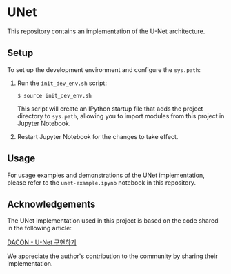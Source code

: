 # UNet

This repository contains an implementation of the U-Net architecture.

## Setup

To set up the development environment and configure the `sys.path`:

1. Run the `init_dev_env.sh` script:

   ```
   $ source init_dev_env.sh
   ```

   This script will create an IPython startup file that adds the project directory to `sys.path`, allowing you to import modules from this project in Jupyter Notebook.

2. Restart Jupyter Notebook for the changes to take effect.

## Usage

For usage examples and demonstrations of the UNet implementation, please refer to the `unet-example.ipynb` notebook in this repository.



## Acknowledgements

The UNet implementation used in this project is based on the code shared in the following article:

[DACON - U-Net 구현하기](https://dacon.io/codeshare/4245)

We appreciate the author's contribution to the community by sharing their implementation.

